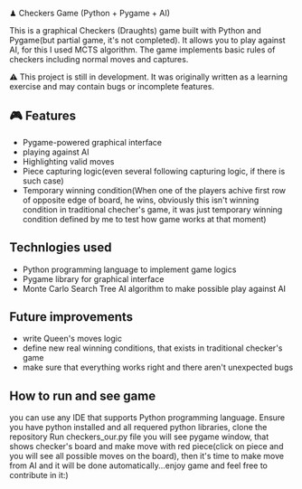 ♟ Checkers Game (Python + Pygame + AI)

This is a graphical Checkers (Draughts) game built with Python and Pygame(but partial game, it's not completed). It allows you to play against AI, for this I used MCTS algorithm. The game implements basic rules of checkers including normal moves and captures.

 ⚠️ This project is still in development. It was originally written as a learning exercise and may contain bugs or incomplete features.

 ## 🎮 Features

- Pygame-powered graphical interface
- playing against AI 
- Highlighting valid moves
- Piece capturing logic(even several following capturing logic, if there is such case)
- Temporary winning condition(When one of the players achive first row of opposite edge of board, he wins, obviously this isn't winning condition in traditional checher's game, it was just temporary winning condition defined by me to test how game works at that moment)

## Technlogies used

- Python programming language to implement game logics
- Pygame library for graphical interface
- Monte Carlo Search Tree AI algorithm to make possible play against AI

## Future improvements

- write Queen's moves logic
- define new real winning conditions, that exists in traditional checker's game
- make sure that everything works right and there aren't unexpected bugs

## How to run and see game

you can use any IDE that supports Python programming language. Ensure you have python installed and all requered python libraries, clone the repository Run checkers_our.py file 
you will see pygame window, that shows checker's board and make move with red piece(click on piece and you will see all possible moves on the board), then it's time to make move from AI and it 
will be done automatically...enjoy game and feel free to contribute in it:)
  
